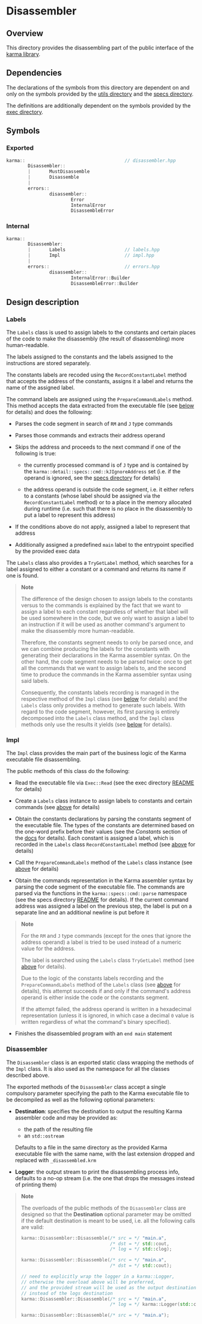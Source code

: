 # Disassembler

## Overview

This directory provides the disassembling part of the public interface
of the [karma library](..).

## Dependencies

The declarations of the symbols from this directory are dependent on and only on
the symbols provided by the [utils directory](../utils)
and the [specs directory](../specs).

The definitions are additionally dependent on the symbols provided
by the [exec directory](../exec).

## Symbols

### Exported

```c++
karma::                                     // disassembler.hpp
        Disassembler::
        |       MustDisassemble
        |       Disassemble
        |
        errors::
                disassembler::
                        Error
                        InternalError
                        DisassembleError
```

### Internal

```c++
karma::
        Disassembler:
        |       Labels                      // labels.hpp
        |       Impl                        // impl.hpp
        |
        errors::                            // errors.hpp
                disassembler::
                        InternalError::Builder
                        DisassembleError::Builder
```

## Design description

### Labels

The `Labels` class is used to assign labels to the constants and certain places
of the code to make the disassembly (the result of disassembling) more
human-readable.

The labels assigned to the constants and the labels assigned to the instructions
are stored separately.

The constants labels are recoded using the `RecordConstantLabel` method that
accepts the address of the constants, assigns it a label and returns the name
of the assigned label.

The command labels are assigned using the `PrepareCommandLabels` method.
This method accepts the data extracted from the executable file
(see [below](#impl) for details) and does the following:

* Parses the code segment in search of `RM` and `J` type commands

* Parses those commands and extracts their address operand

* Skips the address and proceeds to the next command if one of
  the following is true:

    * the currently processed command is of `J` type and is contained by
      the `karma::detail::specs::cmd::kJIgnoreAddress` set (i.e. if the operand
      is ignored, see the [specs directory](../specs) for details)

    * the address operand is outside the code segment, i.e. it either
      refers to a constants (whose label should be assigned via
      the `RecordConstantLabel` method) or to a place in the memory allocated
      during runtime (i.e. such that there is no place in the disassembly
      to put a label to represent this address)

* If the conditions above do not apply, assigned a label to represent that
  address

* Additionally assigned a predefined `main` label to the entrypoint specified
  by the provided exec data

The `Labels` class also provides a `TryGetLabel` method, which searches for
a label assigned to either a constant or a command and returns its name if one
is found.

> **Note**
>
> The difference of the design chosen to assign labels to the constants
> versus to the commands is explained by the fact that we want to assign
> a label to each constant regardless of whether that label will be used
> somewhere in the code, but we only want to assign a label to an instruction
> if it will be used as another command's argument to make the disassembly more
> human-readable.
>
> Therefore, the constants segment needs to only be parsed once, and we can
> combine producing the labels for the constants with generating their
> declarations in the Karma assembler syntax. On the other hand, the code
> segment needs to be parsed twice: once to get all the commands that we want
> to assign labels to, and the second time to produce the commands in the Karma
> assembler syntax using said labels.
>
> Consequently, the constants labels recording is managed in the respective
> method of the `Impl` class (see [below](#impl) for details) and the `Labels`
> class only provides a method to generate such labels. With regard to
> the code segment, however, its first parsing is entirely decomposed into
> the `Labels` class method, and the `Impl` class methods only use the results
> it yields (see [below](#impl) for details).

### Impl

The `Impl` class provides the main part of the business logic of the Karma
executable file disassembling.

The public methods of this class do the following:

* Read the executable file via `Exec::Read` (see the exec directory
  [README](../exec/README.md) for details)

* Create a `Labels` class instance to assign labels to constants and certain
  commands (see [above](#labels) for details)

* Obtain the constants declarations by parsing the constants segment of
  the executable file. The types of the constants are determined based on
  the one-word prefix before their values (see the *Constants* section of
  the [docs](../../docs/Karma.pdf) for details). Each constant is assigned
  a label, which is recorded in the `Labels` class `RecordConstantLabel` method
  (see [above](#labels) for details)

* Call the `PrepareCommandLabels` method of the `Labels` class instance
  (see [above](#labels) for details)

* Obtain the commands representation in the Karma assembler syntax by parsing
  the code segment of the executable file. The commands are parsed via
  the functions in the `karma::specs::cmd::parse` namespace (see the specs
  directory [README](../specs/README.md) for details). If the current command
  address was assigned a label on the previous step, the label is put on
  a separate line and an additional newline is put before it

> **Note**
>
> For the `RM` and `J` type commands (except for the ones that ignore the
> address operand) a label is tried to be used instead of a numeric value for
> the address.
>
> The label is searched using the `Labels` class `TryGetLabel` method (see
> [above](#labels) for details).
>
> Due to the logic of the constants labels recording and
> the `PrepareCommandLabels` method of the `Labels` class (see [above](#labels)
> for details), this attempt succeeds if and only if the command's address
> operand is either inside the code or the constants segment.
>
> If the attempt failed, the address operand is written in a hexadecimal
> representation (unless it is ignored, in which case a decimal `0` value
> is written regardless of what the command's binary specified).

* Finishes the disassembled program with an `end main` statement

### Disassembler

The `Disassembler` class is an exported static class wrapping the methods
of the `Impl` class. It is also used as the namespace for all the classes
described above.

The exported methods of the `Disassembler` class accept a single compulsory
parameter specifying the path to the Karma executable file to be decompiled
as well as the following optional parameters:

* **Destination**: specifies the destination to output the resulting Karma
  assembler code and may be provided as:
    * the path of the resulting file
    * an `std::ostream`

  Defaults to a file in the same directory as the provided Karma executable
  file with the same name, with the last extension dropped and replaced
  with `_disassembled.krm`

* **Logger**: the output stream to print the disassembling process info,
  defaults to a no-op stream (i.e. the one that drops the messages instead of
  printing them)

> **Note**
>
> The overloads of the public methods of the `Disassembler` class are designed
> so that the **Destination** optional parameter may be omitted if
> the default destination is meant to be used, i.e. all the following calls
> are valid:
>
> ```c++
> karma::Disassembler::Disassemble(/* src = */ "main.a",
>                                  /* dst = */ std::cout, 
>                                  /* log = */ std::clog);
> 
> karma::Disassembler::Disassemble(/* src = */ "main.a",
>                                  /* dst = */ std::cout);
> 
> // need to explicitly wrap the logger in a karma::Logger,
> // otherwise the overload above will be preferred,
> // and the provided stream will be used as the output destination
> // instead of the logs destination
> karma::Disassembler::Disassemble(/* src = */ "main.a",
>                                  /* log = */ karma::Logger(std::clog));
> 
> karma::Disassembler::Disassemble(/* src = */ "main.a");
> ```
